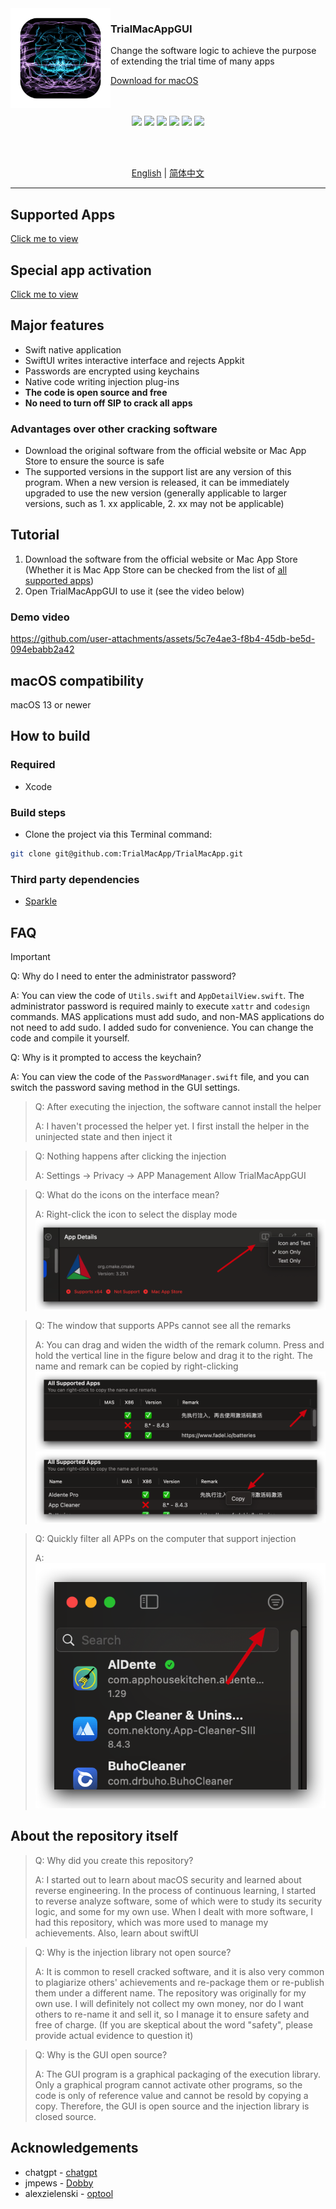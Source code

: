 <img src="./TrialMacAppGUI/Assets.xcassets/AppIcon.appiconset/icon_1024X1024 1.png" width="160" alt="App icon" align="left"/>

<div>
<h3>TrialMacAppGUI</h3>
<p>Change the software logic to achieve the purpose of extending the trial time of many apps</p>
<a href="https://github.com/TrialMacApp/TrialMacApp/releases">Download for macOS</a>
</div>

<br/>
<br/>

<div align="center">

![](https://img.shields.io/github/downloads/TrialMacApp/TrialMacApp/total.svg?style=flat)
![](https://img.shields.io/github/release-pre/TrialMacApp/TrialMacApp.svg?style=flat)
![](https://img.shields.io/badge/platform-macOS-blue.svg?style=flat)
![](https://img.shields.io/github/license/TrialMacApp/TrialMacApp)
![](https://img.shields.io/github/stars/TrialMacApp/TrialMacApp)
![](https://img.shields.io/github/forks/TrialMacApp/TrialMacApp)

<br/>
<br/>

<a href="readme.md">English</a> | <a href="readme_zh-Hans.md">简体中文</a>

</div>

<hr>

## Supported Apps

<a href="app.md">Click me to view</a>

## Special app activation

<a href="special_app.md">Click me to view</a>

## Major features

- Swift native application
- SwiftUI writes interactive interface and rejects Appkit
- Passwords are encrypted using keychains
- Native code writing injection plug-ins
- **The code is open source and free**
- **No need to turn off SIP to crack all apps**

### Advantages over other cracking software

- Download the original software from the official website or Mac App Store to ensure the source is safe
- The supported versions in the support list are any version of this program. When a new version is released, it can be immediately upgraded to use the new version (generally applicable to larger versions, such as 1. xx applicable, 2. xx may not be applicable)

## Tutorial

1. Download the software from the official website or Mac App Store (Whether it is Mac App Store can be checked from the list of <a href="app.md">all supported apps</a>)
2. Open TrialMacAppGUI to use it (see the video below)

### Demo video

https://github.com/user-attachments/assets/5c7e4ae3-f8b4-45db-be5d-094ebabb2a42

## macOS compatibility

macOS 13 or newer

## How to build

### Required

- Xcode

### Build steps

- Clone the project via this Terminal command:

```sh
git clone git@github.com:TrialMacApp/TrialMacApp.git
```

### Third party dependencies

- [Sparkle](https://github.com/sparkle-project/Sparkle)

## FAQ

> [!IMPORTANT]
>
> Q: Why do I need to enter the administrator password?
>
> A: You can view the code of `Utils.swift` and `AppDetailView.swift`. The administrator password is required mainly to execute `xattr` and `codesign` commands. MAS applications must add sudo, and non-MAS applications do not need to add sudo. I added sudo for convenience. You can change the code and compile it yourself.
>
> Q: Why is it prompted to access the keychain?
>
> A: You can view the code of the `PasswordManager.swift` file, and you can switch the password saving method in the GUI settings.

> Q: After executing the injection, the software cannot install the helper
>
> A: I haven't processed the helper yet. I first install the helper in the uninjected state and then inject it

> Q: Nothing happens after clicking the injection
>
> A: Settings -> Privacy -> APP Management Allow TrialMacAppGUI

> Q: What do the icons on the interface mean?
>
> A: Right-click the icon to select the display mode
> ![](images/1.png)

> Q: The window that supports APPs cannot see all the remarks
>
> A: You can drag and widen the width of the remark column. Press and hold the vertical line in the figure below and drag it to the right. The name and remark can be copied by right-clicking
> ![](images/2.png) ![](images/3.png)

> Q: Quickly filter all APPs on the computer that support injection
>
> A: ![](images/4.png)

## About the repository itself

> Q: Why did you create this repository?
>
> A: I started out to learn about macOS security and learned about reverse engineering. In the process of continuous learning, I started to reverse analyze software, some of which were to study its security logic, and some for my own use. When I dealt with more software, I had this repository, which was more used to manage my achievements. Also, learn about swiftUI

> Q: Why is the injection library not open source?
>
> A: It is common to resell cracked software, and it is also very common to plagiarize others' achievements and re-package them or re-publish them under a different name. The repository was originally for my own use. I will definitely not collect my own money, nor do I want others to re-name it and sell it, so I manage it to ensure safety and free of charge. (If you are skeptical about the word "safety", please provide actual evidence to question it)

> Q: Why is the GUI open source?
>
> A: The GUI program is a graphical packaging of the execution library. Only a graphical program cannot activate other programs, so the code is only of reference value and cannot be resold by copying a copy. Therefore, the GUI is open source and the injection library is closed source.

## Acknowledgements

- chatgpt - [chatgpt](https://chatgpt.com)
- jmpews - [Dobby](https://github.com/jmpews/Dobby)
- alexzielenski - [optool](https://github.com/alexzielenski/optool)
